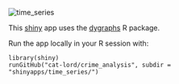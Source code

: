 ![time_series](https://github.com/cat-lord/crime_analysis/blob/master/GIFs/time_series.gif)

This [shiny](http://shiny.rstudio.com) app uses the [dygraphs](https://rstudio.github.io/dygraphs/) R package.

Run the app locally in your R session with:

```
library(shiny)
runGitHub("cat-lord/crime_analysis", subdir = "shinyapps/time_series/")
```
